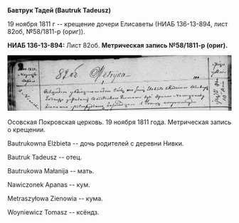 **Бавтрук Тадей (Bautruk Tadeusz)**

19 ноября 1811 г -- крещение дочери Елисаветы (НИАБ 136-13-894, лист
82об, №58/1811-р (ориг)).

**НИАБ 136-13-894:** Лист 82об. **Метрическая запись №58/1811-р
(ориг).**

![](./media/c09e9d9041c07ed086dc1fe353b9ddd548fe5ce6.png)

Осовская Покровская церковь. 19 ноября 1811 года. Метрическая запись о
крещении.

Bautrukowna Elżbieta -- дочь родителей с деревни Нивки.

Bautruk Tadeusz -- отец.

Bautrukowa Małanija -- мать.

Nawiczonek Apanas -- кум.

Metraszyłowa Zienowia -- кума.

Woyniewicz Tomasz -- ксёндз.
